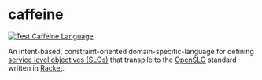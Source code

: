 # caffeine

[![Test Caffeine Language](https://github.com/spaced-out-thoughts-dev-foundation/caffeine/actions/workflows/caffeine.yml/badge.svg)](https://github.com/spaced-out-thoughts-dev-foundation/caffeine/actions/workflows/caffeine.yml)

An intent-based, constraint-oriented domain-specific-language for defining [service level objectives (SLOs)](https://sre.google/sre-book/service-level-objectives/) that transpile to the [OpenSLO](https://openslo.com/) standard written in [Racket](https://racket-lang.org/).

